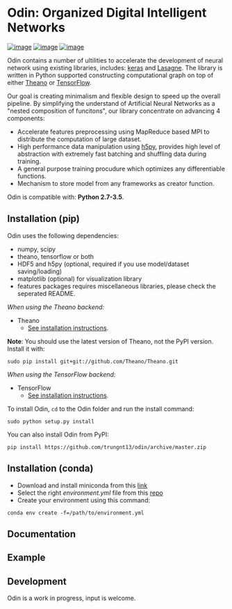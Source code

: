 Odin: Organized Digital Intelligent Networks
=======

[![image](https://readthedocs.org/projects/lasagne/badge/)](http://lasagne.readthedocs.org/en/latest/)
[![image](https://travis-ci.org/Lasagne/Lasagne.svg)](https://travis-ci.org/Lasagne/Lasagne)
[![image](https://img.shields.io/coveralls/Lasagne/Lasagne.svg)](https://coveralls.io/r/Lasagne/Lasagne)

Odin contains a number of ultilities to accelerate the development of neural network using existing libraries, includes: [keras](https://github.com/fchollet/keras) and [Lasagne](https://github.com/Lasagne/Lasagne). The library is written in Python supported constructing computational graph on top of either [Theano](https://github.com/Theano/Theano) or [TensorFlow](https://github.com/tensorflow/tensorflow). 

Our goal is creating minimalism and flexible design to speed up the overall pipeline. By simplifying the understand of Artificial Neural Networks as a "nested composition of funcitons", our library concentrate on advancing 4 components:

- Accelerate features preprocessing using MapReduce based MPI to distribute the computation of large dataset.
- High performance data manipulation using [h5py](http://docs.h5py.org/en/latest/index.html), provides high level of abstraction with extremely fast batching and shuffling data during training.
- A general purpose training procudure which optimizes any differentiable functions.
- Mechanism to store model from any frameworks as creator function.

Odin is compatible with: __Python 2.7-3.5__.

Installation (pip)
------------

Odin uses the following dependencies:

- numpy, scipy
- theano, tensorflow or both
- HDF5 and h5py (optional, required if you use model/dataset saving/loading)
- matplotlib (optional) for visualization library
- features packages requires miscellaneous libraries, please check the seperated README.

*When using the Theano backend:*

- Theano
    - [See installation instructions](http://deeplearning.net/software/theano/install.html#install).

**Note**: You should use the latest version of Theano, not the PyPI version. Install it with:
```
sudo pip install git+git://github.com/Theano/Theano.git
```

*When using the TensorFlow backend:*

- TensorFlow
    - [See installation instructions](https://github.com/tensorflow/tensorflow#download-and-setup).

To install Odin, `cd` to the Odin folder and run the install command:
```
sudo python setup.py install
```

You can also install Odin from PyPI:
```
pip install https://github.com/trungnt13/odin/archive/master.zip
```

Installation (conda)
------------

- Download and install miniconda from this [link](http://conda.pydata.org/miniconda.html)
- Select the right _environment.yml_ file from this [repo](https://github.com/trungnt13/envs)
- Create your environment using this command:
```
conda env create -f=/path/to/environment.yml
```

Documentation
-------------

<Under development>


Example
-------

<Under development>

Development
-----------

Odin is a work in progress, input is welcome.
